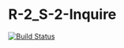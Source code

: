 # R-2_S-2-Inquire
[![Build Status](https://travis-ci.org/unphydra/R-2_S-2-Inquire.svg?branch=master)](https://travis-ci.org/unphydra/R-2_S-2-Inquire)